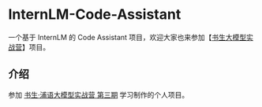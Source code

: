 # InternLM-Code-Assistant

一个基于 InternLM 的 Code Assistant 项目，欢迎大家也来参加【[书生大模型实战营](https://github.com/internLM/tutorial)】项目。

## 介绍

参加 [书生·浦语大模型实战营 第三期](https://aicarrier.feishu.cn/wiki/KFBSwxJ3Riu3uWkIN1jcyBoWnyf) 学习制作的个人项目。
